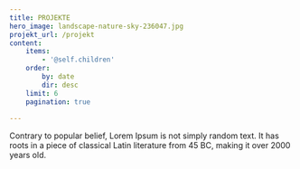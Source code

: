 ```yaml
---
title: PROJEKTE
hero_image: landscape-nature-sky-236047.jpg
projekt_url: /projekt
content:
    items:
        - '@self.children'
    order:
        by: date
        dir: desc
    limit: 6
    pagination: true
    
---
```


Contrary to popular belief, Lorem Ipsum is not simply random text. It has roots in a piece of classical Latin literature from 45 BC, making it over 2000 years old. 


